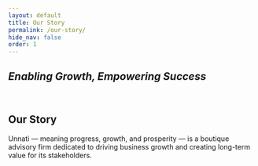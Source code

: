 ```yaml
---
layout: default
title: Our Story
permalink: /our-story/
hide_nav: false
order: 1
---
```


## _Enabling Growth, Empowering Success_

<br>  

## Our Story
 


Unnati — meaning progress, growth, and prosperity — is a boutique advisory firm dedicated to driving business growth and creating long-term value for its stakeholders.


